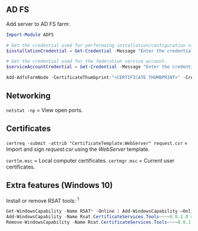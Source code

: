 
## AD FS

Add server to AD FS farm:
```powershell
Import-Module ADFS

# Get the credential used for performaing installation/configuration of ADFS.
$installationCredential = Get-Credential -Message "Enter the credential for the account used to perform the configuration."

# Get the credential used for the federation service account.
$serviceAccountCredential = Get-Credential -Message "Enter the credential for the Federation Service Account."

Add-AdfsFarmNode -CertificateThumbprint:"<CERTIFICATE THUMBPRINT>" -Credential:$installationCredential -OverwriteConfiguration:$true -PrimaryComputerName:"<SERVER HOSTNAME>" -ServiceAccountCredential:$serviceAccountCredential
```


## Networking

`netstat -np` = View open ports.


## Certificates

`certreq -submit -attrib "CertificateTemplate:WebServer" request.csr` = Import and sign *request.csr* using the *WebServer* template.

`certlm.msc`  = Local computer certificates.
`certmgr.msc` = Current user certificates.


## Extra features (Windows 10)

Install or remove RSAT tools: <sup>1</sup>
```powershell
Get-WindowsCapability -Name RSAT* -Online | Add-WindowsCapability –Online
Add-WindowsCapability -Name Rsat.CertificateServices.Tools~~~~0.0.1.0 –Online
Remove-WindowsCapability -Name Rsat.CertificateServices.Tools~~~~0.0.1.0 –Online
```

[1]: https://www.petri.com/how-to-install-the-remote-server-administration-tools-in-windows-10
